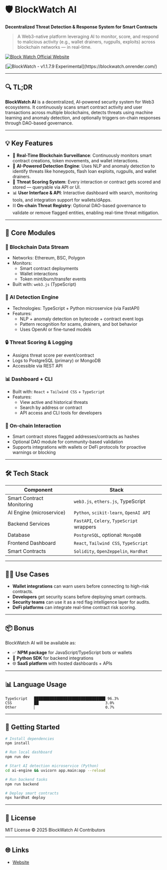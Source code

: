 # 🛡️ BlockWatch AI

**Decentralized Threat Detection & Response System for Smart Contracts**

> A Web3-native platform leveraging AI to monitor, score, and respond to malicious activity (e.g., wallet drainers, rugpulls, exploits) across blockchain networks — in real-time.

[![Block Watch Official Website](https://readme-typing-svg.demolab.com?font=Fira+Code&weight=500&size=24&pause=1000&color=FF00FF&color2=00FFF7&color3=00FF00&color4=FFA500&color5=FF0000&center=true&vCenter=true&width=480&lines=BlockWatch+Official+Website)]((https://blockwatch.onrender.com/))

[![BlockWatch - v1.1.7.9 Experimental](https://readme-typing-svg.demolab.com?font=Fira+Code&pause=1000&color=00F7FF&center=true&vCenter=true&width=435&lines=Try+BlockWatch+Developer+Access;Ver+1.1.7.9+Experimental+Now+Live!)](https://blockwatch.onrender.com/)

---

## 🔍 TL;DR

**BlockWatch AI** is a decentralized, AI-powered security system for Web3 ecosystems. It continuously scans smart contract activity and user transactions across multiple blockchains, detects threats using machine learning and anomaly detection, and optionally triggers on-chain responses through DAO-based governance.

---

## 💡 Key Features

- 🚨 **Real-Time Blockchain Surveillance**: Continuously monitors smart contract creations, token movements, and wallet interactions.
- 🧠 **AI-Powered Detection Engine**: Uses NLP and anomaly detection to identify threats like honeypots, flash loan exploits, rugpulls, and wallet drainers.
- 🧾 **Threat Scoring System**: Every interaction or contract gets scored and stored — queryable via API or UI.
- 📊 **User Interface & API**: Interactive dashboard with search, monitoring tools, and integration support for wallets/dApps.
- ⛓️ **On-chain Threat Registry**: Optional DAO-based governance to validate or remove flagged entities, enabling real-time threat mitigation.

---

## 🧰 Core Modules

### 📡 Blockchain Data Stream

- Networks: Ethereum, BSC, Polygon
- Monitors:
  - Smart contract deployments
  - Wallet interactions
  - Token mint/burn/transfer events
- Built with: `web3.js` (TypeScript)

### 🧠 AI Detection Engine

- Technologies: TypeScript + Python microservice (via FastAPI)
- Features:
  - NLP + anomaly detection on bytecode + contract event logs
  - Pattern recognition for scams, drainers, and bot behavior
  - Uses OpenAI or fine-tuned models

### 🔒 Threat Scoring & Logging

- Assigns threat score per event/contract
- Logs to PostgreSQL (primary) or MongoDB
- Accessible via REST API

### 📊 Dashboard + CLI

- Built with: `React` + `Tailwind CSS` + `TypeScript`
- Features:
  - View active and historical threats
  - Search by address or contract
  - API access and CLI tools for developers

### 🧬 On-chain Interaction

- Smart contract stores flagged addresses/contracts as hashes
- Optional DAO module for community-based validation
- Supports integrations with wallets or DeFi protocols for proactive warnings or blocking

---

## 🛠 Tech Stack

| Component                | Stack                                           |
|--------------------------|------------------------------------------------|
| Smart Contract Monitoring| `web3.js`, `ethers.js`, TypeScript            |
| AI Engine (microservice) | `Python`, `scikit-learn`, `OpenAI API`        |
| Backend Services         | `FastAPI`, `Celery`, `TypeScript` wrappers    |
| Database                 | `PostgreSQL`, optional: `MongoDB`             |
| Frontend Dashboard       | `React`, `Tailwind CSS`, `TypeScript`         |
| Smart Contracts          | `Solidity`, `OpenZeppelin`, `Hardhat`         |

---

## 🧑‍💻 Use Cases

- **Wallet integrations** can warn users before connecting to high-risk contracts.
- **Developers** get security scans before deploying smart contracts.
- **Security teams** can use it as a red flag intelligence layer for audits.
- **DeFi platforms** can integrate real-time contract risk scoring.

---

## 📦 Bonus

BlockWatch AI will be available as:

- ✅ **NPM package** for JavaScript/TypeScript bots or wallets
- 🐍 **Python SDK** for backend integrations
- 🌐 **SaaS platform** with hosted dashboards + APIs

---

## 📊 Language Usage

```text
TypeScript   ████████████████████████████████ 96.3%
CSS          ██                              3.0%
Other        ▏                               0.7%
```

---

## 🧪 Getting Started

```bash
# Install dependencies
npm install

# Run local dashboard
npm run dev

# Start AI detection microservice (Python)
cd ai-engine && uvicorn app.main:app --reload

# Run backend tasks
npm run backend

# Deploy smart contracts
npx hardhat deploy
```

---

## 📄 License

MIT License © 2025 BlockWatch AI Contributors

---

## 🌐 Links

- [Website](mintfire.onrender.com)
